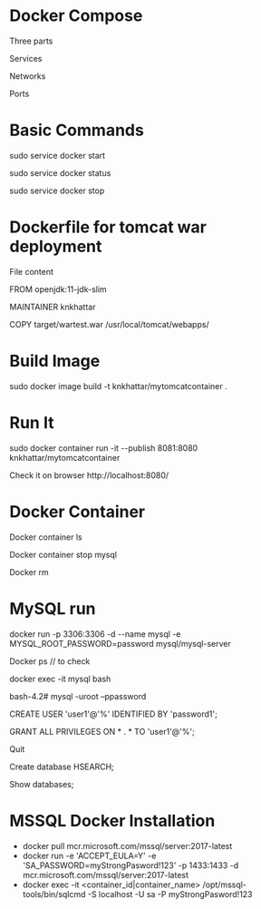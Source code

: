 # Docker Compose 

Three parts 

Services 

Networks 

Ports 

# Basic Commands 

sudo service docker start 

sudo service docker status 

sudo service docker stop 

# Dockerfile for tomcat war deployment 

File content 

FROM openjdk:11-jdk-slim 

MAINTAINER knkhattar 

COPY target/wartest.war /usr/local/tomcat/webapps/ 

# Build Image 

sudo docker image build -t knkhattar/mytomcatcontainer . 

# Run It 

sudo docker container run -it --publish 8081:8080 knkhattar/mytomcatcontainer 

Check it on browser http://localhost:8080/ 

# Docker Container 

Docker container ls 

Docker container stop mysql 

Docker rm  

# MySQL run 

docker run -p 3306:3306 -d --name mysql -e MYSQL_ROOT_PASSWORD=password mysql/mysql-server 

Docker ps // to check 

docker exec -it mysql bash 

bash-4.2# mysql -uroot –ppassword 

CREATE USER 'user1'@'%' IDENTIFIED BY 'password1'; 

GRANT ALL PRIVILEGES ON * . * TO 'user1'@'%'; 

Quit 

Create database HSEARCH; 

Show databases; 


# MSSQL Docker Installation
  * docker pull mcr.microsoft.com/mssql/server:2017-latest
  * docker run -e 'ACCEPT_EULA=Y' -e 'SA_PASSWORD=myStrongPasword!123' -p 1433:1433 -d mcr.microsoft.com/mssql/server:2017-latest
  * docker exec -it <container_id|container_name> /opt/mssql-tools/bin/sqlcmd -S localhost -U sa -P myStrongPasword!123

